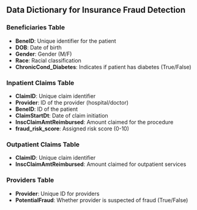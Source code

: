 
## Data Dictionary for Insurance Fraud Detection

### Beneficiaries Table
- **BeneID**: Unique identifier for the patient
- **DOB**: Date of birth
- **Gender**: Gender (M/F)
- **Race**: Racial classification
- **ChronicCond_Diabetes**: Indicates if patient has diabetes (True/False)

### Inpatient Claims Table
- **ClaimID**: Unique claim identifier
- **Provider**: ID of the provider (hospital/doctor)
- **BeneID**: ID of the patient
- **ClaimStartDt**: Date of claim initiation
- **InscClaimAmtReimbursed**: Amount claimed for the procedure
- **fraud_risk_score**: Assigned risk score (0-10)

### Outpatient Claims Table
- **ClaimID**: Unique claim identifier
- **InscClaimAmtReimbursed**: Amount claimed for outpatient services

### Providers Table
- **Provider**: Unique ID for providers
- **PotentialFraud**: Whether provider is suspected of fraud (True/False)
